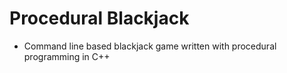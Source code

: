 # Procedural Blackjack
 - Command line based blackjack game written with procedural programming in C++

